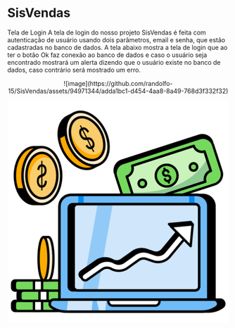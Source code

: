 # SisVendas
Tela de Login
<h>A tela de login do nosso projeto SisVendas é feita com autenticação de usuário usando dois parâmetros, email e senha, que estão cadastradas no banco de dados. A tela abaixo mostra a tela de login que ao ter o botão Ok faz conexão ao banco de dados e caso o usuário seja encontrado mostrará um alerta dizendo que o usuário existe no banco de dados, caso contrário será mostrado um erro.</h>

<div align="center">
  ![image](https://github.com/randolfo-15/SisVendas/assets/94971344/adda1bc1-d454-4aa8-8a49-768d3f332f32)
</div>

<div align="center">

![logo](./doc/icon.png)

</div>
